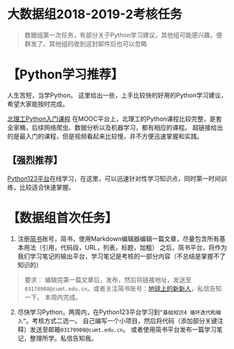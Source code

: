 # 大数据组2018-2019-2考核任务
> 数据组第一次任务，有部分关于Python学习建议，其他组可能感兴趣，便群发了。其他组的收到这封邮件后也可以忽略
# 【Python学习推荐】
人生苦短，当学Python。
这里给出一些，上手比较快的好用的Python学习建议，希望大家能按时完成。

[北理工Python入门课程](https://www.icourse163.org/course/BIT-268001) 在MOOC平台上，北理工的Python课程比较完整，是套全家桶，后续网络爬虫、数据分析以及机器学习，都有相应的课程。
超链接给出的是最入门的课程，但是视频看起来比较慢，并不方便迅速掌握和实践。

## 【强烈推荐】
[Python123平台](https://www.python123.io/index/topics/python_in_a_notebook)在线学习，在这里，可以迅速针对性学习知识点，同时第一时间训练，比较适合快速掌握。

# 【数据组首次任务】
1. 注册[简书](https://www.jianshu.com/)账号，简书，使用Markdown编辑器编辑一篇文章，尽量包含所有基本用法（引用，代码段，URL，列表，标题，加粗）
之后，简书平台，将作为我们学习笔记的输出平台，学习笔记是考核的一部分内容（不总结是掌握不了知识的）
> 要求：
编辑完第一篇文章后，发布，然后将链接地址，发送至`03170908@cumt.edu.cn`。或者关注简书账号：[地球上的新新人](https://www.jianshu.com/u/5c2d0445d3d5)，私信告知一下。
本周内完成。
2. 尽快学习Python，两周内，在Python123平台学习到`“基础知识4 循环迭代和输入”`。考核方式二选一。
自己编写一个小项目，然后将代码（添加部分关键注释）发送至邮箱`03170908@cumt.edu.cn`。
 或者使用简书平台发布一篇学习笔记，整理所学。私信告知我。
